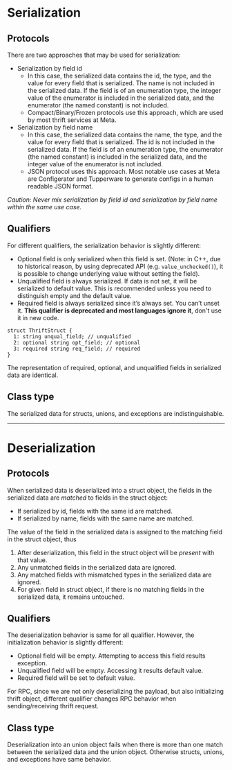 # Serialization

<!-- https://www.internalfb.com/intern/wiki/Thrift/Overview/Serialization/?noredirect -->

## Protocols

There are two approaches that may be used for serialization:

* Serialization by field id
   * In this case, the serialized data contains the id, the type, and the value for every field that is serialized. The name is not included in the serialized data. If the field is of an enumeration type, the integer value of the enumerator is included in the serialized data, and the enumerator (the named constant) is not included.
   * Compact/Binary/Frozen protocols use this approach, which are used by most thrift services at Meta.
* Serialization by field name
   * In this case, the serialized data contains the name, the type, and the value for every field that is serialized. The id is not included in the serialized data. If the field is of an enumeration type, the enumerator (the named constant) is included in the serialized data, and the integer value of the enumerator is not included.
   * JSON protocol uses this approach. Most notable use cases at Meta are Configerator and Tupperware to generate configs in a human readable JSON format.

*Caution: Never mix serialization by field id and serialization by field name within the same use case.*

## Qualifiers

For different qualifiers, the serialization behavior is slightly different:

* Optional field is only serialized when this field is set. (Note: in C++, due to historical reason, by using deprecated API (e.g. `value_unchecked()`), it is possible to change underlying value without setting the field).
* Unqualified field is always serialized. If data is not set, it will be serialized to default value. This is recommended unless you need to distinguish empty and the default value.
* Required field is always serialized since it’s always set. You can’t unset it. **This qualifier is deprecated and most languages ignore it**, don't use it in new code.

```
struct ThriftStruct {
  1: string unqual_field; // unqualified
  2: optional string opt_field; // optional
  3: required string req_field; // required
}
```

The representation of required, optional, and unqualified fields in serialized data are identical.

## Class type

The serialized data for structs, unions, and exceptions are indistinguishable.

---

# Deserialization

## Protocols

When serialized data is deserialized into a struct object, the fields in the serialized data are *matched* to fields in the struct object:

* If serialized by id, fields with the same id are matched.
* If serialized by name, fields with the same name are matched.

The value of the field in the serialized data is assigned to the matching field in the struct object, thus

1. After deserialization, this field in the struct object will be *present* with that value.
2. Any unmatched fields in the serialized data are ignored.
3. Any matched fields with mismatched types in the serialized data are ignored.
4. For given field in struct object, if there is no matching fields in the serialized data, it remains untouched.

## Qualifiers

The deserialization behavior is same for all qualifier. However, the initialization behavior is slightly different:

* Optional field will be empty. Attempting to access this field results exception.
* Unqualified field will be empty. Accessing it results default value.
* Required field will be set to default value.

For RPC, since we are not only deserializing the payload, but also initializing thrift object, different qualifier changes RPC behavior when sending/receiving thrift request.

## Class type

Deserialization into an union object fails when there is more than one match between the serialized data and the union object. Otherwise structs, unions, and exceptions have same behavior.
